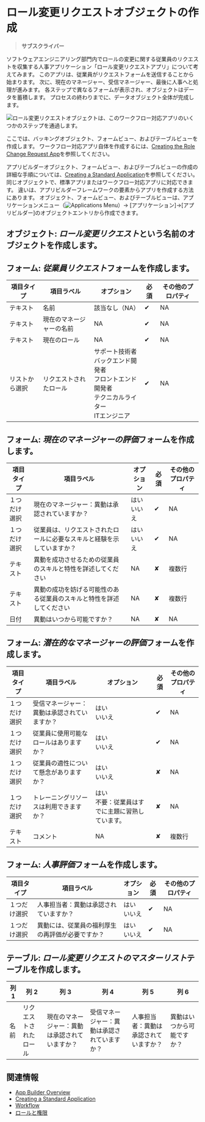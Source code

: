 # ロール変更リクエストオブジェクトの作成

> **サブスクライバー**

ソフトウェアエンジニアリング部門内でロールの変更に関する従業員のリクエストを収集する人事アプリケーション「ロール変更リクエストアプリ」について考えてみます。 このアプリは、従業員がリクエストフォームを送信することから始まります。 次に、現在のマネージャー、受信マネージャー、最後に人事へと処理が進みます。 各ステップで異なるフォームが表示され、オブジェクトはデータを蓄積します。 プロセスの終わりまでに、データオブジェクト全体が完成します。

![ロール変更リクエストオブジェクトは、このワークフロー対応アプリのいくつかのステップを通過します。](./creating-the-role-change-request-object/images/01.png)

ここでは、バッキングオブジェクト、フォームビュー、およびテーブルビューを作成します。 ワークフロー対応アプリ自体を作成するには、[Creating the Role Change Request App](./creating-the-role-change-request-app.md)を参照してください。

アプリビルダーオブジェクト、フォームビュー、およびテーブルビューの作成の詳細な手順については、[Creating a Standard Application](./creating-a-standard-application.md)を参照してください。 同じオブジェクトで、標準アプリまたはワークフロー対応アプリに対応できます。 違いは、アプリビルダーフレームワークの要素からアプリを作成する方法にあります。 オブジェクト、フォームビュー、およびテーブルビューは、アプリケーションメニュー（![Applications Menu](../../images/icon-applications-menu.png)）→ [アプリケーション]→[アプリビルダー]のオブジェクトエントリから作成できます。

## **オブジェクト:** *ロール変更リクエスト*という名前のオブジェクトを作成します。

## **フォーム:** *従業員リクエスト*フォームを作成します。

| 項目タイプ   | 項目ラベル        | オプション                                                                                              | 必須 | その他のプロパティ |
| ------- | ------------ | -------------------------------------------------------------------------------------------------- | -- | --------- |
| テキスト    | 名前           | 該当なし（NA）                                                                                           | ✔  | NA        |
| テキスト    | 現在のマネージャーの名前 | NA                                                                                                 | ✔  | NA        |
| テキスト    | 現在のロール       | NA                                                                                                 | ✔  | NA        |
| リストから選択 | リクエストされたロール  | サポート技術者 <br /> バックエンド開発者 <br /> フロントエンド開発者 <br /> テクニカルライター <br /> ITエンジニア | ✔  | NA        |

## **フォーム:** *現在のマネージャーの評価*フォームを作成します。

| 項目タイプ  | 項目ラベル                               | オプション               | 必須 | その他のプロパティ |
| ------ | ----------------------------------- | ------------------- | -- | --------- |
| １つだけ選択 | 現在のマネージャー：異動は承認されていますか？             | はい <br /> いいえ | ✔  | NA        |
| １つだけ選択 | 従業員は、リクエストされたロールに必要なスキルと経験を示していますか？ | はい <br /> いいえ | ✔  | NA        |
| テキスト   | 異動を成功させるための従業員のスキルと特性を詳述してください      | NA                  | ✘  | 複数行       |
| テキスト   | 異動の成功を妨げる可能性のある従業員のスキルと特性を詳述してください  | NA                  | ✘  | 複数行       |
| 日付     | 異動はいつから可能ですか？                       | NA                  | ✘  | NA        |

## **フォーム:** *潜在的なマネージャーの評価*フォームを作成します。

| 項目タイプ  | 項目ラベル                  | オプション                                 | 必須 | その他のプロパティ |
| ------ | ---------------------- | ------------------------------------- | -- | --------- |
| １つだけ選択 | 受信マネージャー：異動は承認されていますか？ | はい <br /> いいえ                   | ✔  | NA        |
| １つだけ選択 | 従業員に使用可能なロールはありますか？    | はい <br /> いいえ                   | ✔  | NA        |
| １つだけ選択 | 従業員の適性について懸念がありますか？    | はい <br /> いいえ                   | ✘  | NA        |
| １つだけ選択 | トレーニングリソースは利用できますか？    | はい <br /> 不要：従業員はすでに主題に習熟しています。 | ✘  | NA        |
| テキスト   | コメント                   | NA                                    | ✘  | 複数行       |

## **フォーム:** *人事評価*フォームを作成します。

| 項目タイプ  | 項目ラベル                    | オプション               | 必須 | その他のプロパティ |
| ------ | ------------------------ | ------------------- | -- | --------- |
| １つだけ選択 | 人事担当者：異動は承認されていますか？      | はい <br /> いいえ | ✔  | NA        |
| １つだけ選択 | 異動には、従業員の福利厚生の再評価が必要ですか？ | はい <br /> いいえ | ✔  | NA        |

## **テーブル:** *ロール変更リクエストのマスターリスト*テーブルを作成します。

| 列 1 | 列 2         | 列 3                     | 列 4                    | 列 5                 | 列 6           |
| --- | ----------- | ----------------------- | ---------------------- | ------------------- | ------------- |
| 名前  | リクエストされたロール | 現在のマネージャー：異動は承認されていますか？ | 受信マネージャー：異動は承認されていますか？ | 人事担当者：異動は承認されていますか？ | 異動はいつから可能ですか？ |

## 関連情報

  - [App Builder Overview](../app-builder.md)
  - [Creating a Standard Application](./creating-a-standard-application.md)
  - [Workflow](../../process-automation/workflow/introduction-to-workflow.md)
  - [ロールと権限](../../users-and-permissions/roles-and-permissions/understanding-roles-and-permissions.md)
